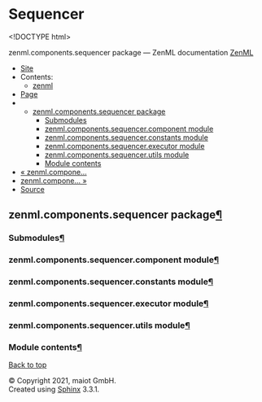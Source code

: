 # Sequencer

&lt;!DOCTYPE html&gt;

zenml.components.sequencer package — ZenML documentation  [ZenML](https://github.com/maiot-io/zenml/tree/835d32fc4f6d33eb691f0e8311720240e7fa51d1/docs/sphinx_docs/_build/html/index.html)

*  [Site](https://github.com/maiot-io/zenml/tree/835d32fc4f6d33eb691f0e8311720240e7fa51d1/docs/sphinx_docs/_build/html/index.html)
  * Contents:
    * [zenml](https://github.com/maiot-io/zenml/tree/835d32fc4f6d33eb691f0e8311720240e7fa51d1/docs/sphinx_docs/_build/html/modules.html)
*  [Page](zenml.components.sequencer.md)
  * * [zenml.components.sequencer package](zenml.components.sequencer.md)
      * [Submodules](zenml.components.sequencer.md#submodules)
      * [zenml.components.sequencer.component module](zenml.components.sequencer.md#zenml-components-sequencer-component-module)
      * [zenml.components.sequencer.constants module](zenml.components.sequencer.md#zenml-components-sequencer-constants-module)
      * [zenml.components.sequencer.executor module](zenml.components.sequencer.md#zenml-components-sequencer-executor-module)
      * [zenml.components.sequencer.utils module](zenml.components.sequencer.md#zenml-components-sequencer-utils-module)
      * [Module contents](zenml.components.sequencer.md#module-contents)
* [ « zenml.compone...](zenml.components.pusher.md)
* [ zenml.compone... »](zenml.components.split_gen.md)
*  [Source](https://github.com/maiot-io/zenml/tree/835d32fc4f6d33eb691f0e8311720240e7fa51d1/docs/sphinx_docs/_build/html/_sources/zenml.components.sequencer.rst.txt)

## zenml.components.sequencer package[¶](zenml.components.sequencer.md#zenml-components-sequencer-package)

### Submodules[¶](zenml.components.sequencer.md#submodules)

### zenml.components.sequencer.component module[¶](zenml.components.sequencer.md#zenml-components-sequencer-component-module)

### zenml.components.sequencer.constants module[¶](zenml.components.sequencer.md#zenml-components-sequencer-constants-module)

### zenml.components.sequencer.executor module[¶](zenml.components.sequencer.md#zenml-components-sequencer-executor-module)

### zenml.components.sequencer.utils module[¶](zenml.components.sequencer.md#zenml-components-sequencer-utils-module)

### Module contents[¶](zenml.components.sequencer.md#module-contents)

 [Back to top](zenml.components.sequencer.md)

 © Copyright 2021, maiot GmbH.  
 Created using [Sphinx](http://sphinx-doc.org/) 3.3.1.  


